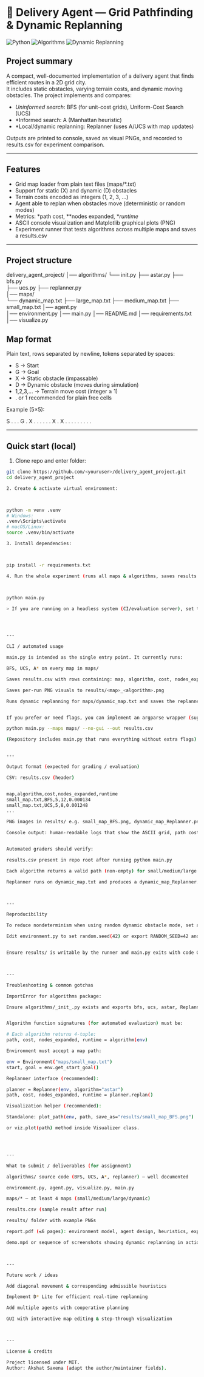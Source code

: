 # 🚚 Delivery Agent — Grid Pathfinding & Dynamic Replanning

![Python](https://img.shields.io/badge/Python-3.8%2B-blue)
![Algorithms](https://img.shields.io/badge/Algorithms-BFS%20%7C%20UCS%20%7C%20A*-yellow)
![Dynamic Replanning](https://img.shields.io/badge/Dynamic-Replanning-orange)

## Project summary
A compact, well-documented implementation of a delivery agent that finds efficient routes in a 2D grid city.  
It includes static obstacles, varying terrain costs, and dynamic moving obstacles. The project implements and compares:

- *Uninformed search*: BFS (for unit-cost grids), Uniform-Cost Search (UCS)  
- *Informed search: A (Manhattan heuristic)  
- *Local/dynamic replanning: Replanner (uses A/UCS with map updates)  

Outputs are printed to console, saved as visual PNGs, and recorded to results.csv for experiment comparison.

---

## Features
- Grid map loader from plain text files (maps/*.txt)  
- Support for static (X) and dynamic (D) obstacles  
- Terrain costs encoded as integers (1, 2, 3, ...)  
- Agent able to replan when obstacles move (deterministic or random modes)  
- Metrics: *path cost, **nodes expanded, **runtime*  
- ASCII console visualization and Matplotlib graphical plots (PNG)  
- Experiment runner that tests algorithms across multiple maps and saves a results.csv

---

## Project structure

delivery_agent_project/ 
 │── algorithms/ 
    └── init.py 
       ├── astar.py
       ├── bfs.py  
       ├── ucs.py
       ├── replanner.py    
 │── maps/   
    └── dynamic_map.txt 
    ├── large_map.txt 
    ├── medium_map.txt
    ├── small_map.txt
 │── agent.py    
 │── environment.py 
 │── main.py
 │── README.md 
 │── requirements.txt
 │── visualize.py 
                

## Map format
Plain text, rows separated by newline, tokens separated by spaces:

- S → Start  
- G → Goal  
- X → Static obstacle (impassable)  
- D → Dynamic obstacle (moves during simulation)  
- 1,2,3,... → Terrain move cost (integer ≥ 1)  
- . or 1 recommended for plain free cells

Example (5×5):

S . . . G . X . . . . . . X . X . . . . . . . . .

---

## Quick start (local)
1. Clone repo and enter folder:
```bash
git clone https://github.com/<youruser>/delivery_agent_project.git
cd delivery_agent_project

2. Create & activate virtual environment:



python -m venv .venv
# Windows:
.venv\Scripts\activate
# macOS/Linux:
source .venv/bin/activate

3. Install dependencies:



pip install -r requirements.txt

4. Run the whole experiment (runs all maps & algorithms, saves results.csv and PNGs into results/):



python main.py

> If you are running on a headless system (CI/evaluation server), set the environment variable NO_PLOT=1 before running (see requirements.md for details).




---

CLI / automated usage

main.py is intended as the single entry point. It currently runs:

BFS, UCS, A* on every map in maps/

Saves results.csv with rows containing: map, algorithm, cost, nodes_expanded, runtime

Saves per-run PNG visuals to results/<map>_<algorithm>.png

Runs dynamic replanning for maps/dynamic_map.txt and saves the replanned path image


If you prefer or need flags, you can implement an argparse wrapper (suggested flags):

python main.py --maps maps/ --no-gui --out results.csv

(Repository includes main.py that runs everything without extra flags).


---

Output format (expected for grading / evaluation)

CSV: results.csv (header)


map,algorithm,cost,nodes_expanded,runtime
small_map.txt,BFS,5,12,0.000134
small_map.txt,UCS,5,8,0.001248
...

PNG images in results/ e.g. small_map_BFS.png, dynamic_map_Replanner.png.

Console output: human-readable logs that show the ASCII grid, path cost, nodes expanded and runtime.


Automated graders should verify:

results.csv present in repo root after running python main.py

Each algorithm returns a valid path (non-empty) for small/medium/large test maps

Replanner runs on dynamic_map.txt and produces a dynamic_map_Replanner.png file



---

Reproducibility

To reduce nondeterminism when using random dynamic obstacle mode, set a fixed seed:

Edit environment.py to set random.seed(42) or export RANDOM_SEED=42 and read it.


Ensure results/ is writable by the runner and main.py exits with code 0 on success.



---

Troubleshooting & common gotchas

ImportError for algorithms package:

Ensure algorithms/_init_.py exists and exports bfs, ucs, astar, Replanner.


Algorithm function signatures (for automated evaluation) must be:

# Each algorithm returns 4-tuple:
path, cost, nodes_expanded, runtime = algorithm(env)

Environment must accept a map path:

env = Environment("maps/small_map.txt")
start, goal = env.get_start_goal()

Replanner interface (recommended):

planner = Replanner(env, algorithm="astar")
path, cost, nodes_expanded, runtime = planner.replan()

Visualization helper (recommended):

Standalone: plot_path(env, path, save_as="results/small_map_BFS.png")

or viz.plot(path) method inside Visualizer class.




---

What to submit / deliverables (for assignment)

algorithms/ source code (BFS, UCS, A*, replanner) — well documented

environment.py, agent.py, visualize.py, main.py

maps/* — at least 4 maps (small/medium/large/dynamic)

results.csv (sample result after run)

results/ folder with example PNGs

report.pdf (≤6 pages): environment model, agent design, heuristics, experimental tables & plots, analysis & conclusion

demo.mp4 or sequence of screenshots showing dynamic replanning in action



---

Future work / ideas

Add diagonal movement & corresponding admissible heuristics

Implement D* Lite for efficient real-time replanning

Add multiple agents with cooperative planning

GUI with interactive map editing & step-through visualization



---

License & credits

Project licensed under MIT.
Author: Akshat Saxena (adapt the author/maintainer fields).